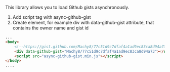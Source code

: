 This library allows you to load Github gists asynchronously.

1. Add script tag with async-github-gist
2. Create element, for example div with data-github-gist attribute, that contains the owner name and gist id

````html
...
<body>
	<!--https://gist.github.com/Machy8/77c51d9c7dfaf4a1ad9ec83ca8d94a73.js-->
	<div data-github-gist="Machy8/77c51d9c7dfaf4a1ad9ec83ca8d94a73"></div>
	<script src="async-github-gist.min.js"></script>
</body>
....
````
